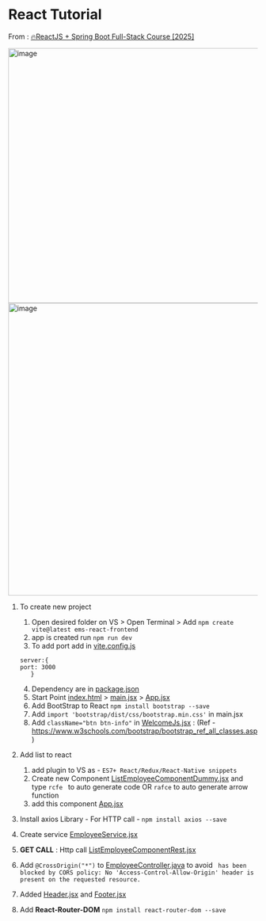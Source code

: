 # React Tutorial

From :   [🔥ReactJS + Spring Boot Full-Stack Course [2025]](https://youtube.com/playlist?list=PLGRDMO4rOGcODJeYSY08lIILkqoydQI2k&si=fMDJOgtFb0q36g7Y)

<img width="1011" height="515" alt="image" src="https://github.com/user-attachments/assets/d48103b4-8291-41e7-a649-1cb6343dc37e" />

<img width="1056" height="591" alt="image" src="https://github.com/user-attachments/assets/bbb2fd1d-53e6-4a30-90a4-34d3e434d2f2" />

1. To create new project 
   1. Open desired folder on VS > Open Terminal > Add ```npm create vite@latest ems-react-frontend```
   2. app is created run ```npm run dev```
   3. To add port add in [vite.config.js](ems-react-frontend/vite.config.js)
   ```shell
   server:{
   port: 3000
      }
   ```
   4. Dependency are in [package.json](ems-react-frontend/package.json)
   5. Start Point [index.html](ems-react-frontend/index.html) > [main.jsx](ems-react-frontend/src/main.jsx) > [App.jsx](ems-react-frontend/src/App.jsx)
   6. Add BootStrap to React ``` npm install bootstrap --save ```
   7. Add ```import 'bootstrap/dist/css/bootstrap.min.css'``` in main.jsx
   8. Add ```className="btn btn-info"``` in [WelcomeJs.jsx](ems-react-frontend/src/WelcomeJs.jsx) :  (Ref - https://www.w3schools.com/bootstrap/bootstrap_ref_all_classes.asp)

2. Add list to react
   1. add plugin to VS as - `ES7+ React/Redux/React-Native snippets`
   2. Create new Component [ListEmployeeComponentDummy.jsx](ems-react-frontend/src/components/ListEmployeeComponentDummy.jsx) and type ```rcfe ``` to  auto generate code OR ```rafce``` to auto generate arrow function
   3. add this component [App.jsx](ems-react-frontend/src/App.jsx)

3. Install axios Library - For HTTP call - ```npm install axios --save```
4. Create service [EmployeeService.jsx](ems-react-frontend/src/services/EmployeeService.jsx) 
5. **GET CALL** : Http call [ListEmployeeComponentRest.jsx](ems-react-frontend/src/components/ListEmployeeComponentRest.jsx)
6. Add ```@CrossOrigin("*")``` to [EmployeeController.java](../../Backend/src/main/java/com/javaguide/fullsatck_backend/controller/EmployeeController.java) to avoid ` has been blocked by CORS policy: No 'Access-Control-Allow-Origin' header is present on the requested resource.`
7. Added [Header.jsx](ems-react-frontend/src/components/Header.jsx) and [Footer.jsx](ems-react-frontend/src/components/Footer.jsx)
8. Add **React-Router-DOM** ```npm install react-router-dom --save```